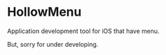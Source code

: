 # HollowMenu
Application development tool for iOS that have menu.

But, sorry for under developing.
